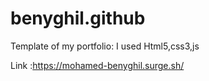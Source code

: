# benyghil.github
Template of my portfolio: I used Html5,css3,js

Link :https://mohamed-benyghil.surge.sh/
